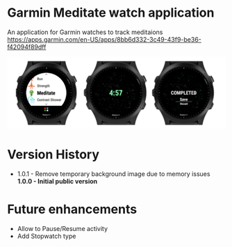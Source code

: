 # Garmin Meditate watch application
An application for Garmin watches to track meditaions  
https://apps.garmin.com/en-US/apps/8bb6d332-3c49-43f9-be36-f42094f89dff

![Samples](screenshots/cover.png)

# Version History
* 1.0.1 - Remove temporary background image due to memory issues  
**1.0.0 - Initial public version**  

# Future enhancements
* Allow to Pause/Resume activity  
* Add Stopwatch type  

